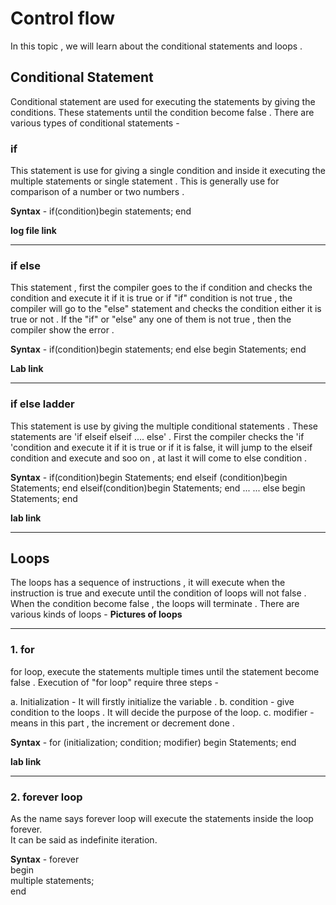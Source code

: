 # Control flow

In this topic , we will learn about the conditional statements and loops .

## Conditional Statement 
Conditional statement  are used for executing the statements by giving the conditions. These statements until the condition become false . 
There are various types of conditional statements - 
### if 
 This statement is use for giving a single condition and   inside it executing the multiple statements or single statement . This is generally use for comparison of a number or two numbers .

**Syntax** - 
              if(condition)begin
             statements;
             end 

**log file link**  


***
### if else

This statement , first the compiler goes to the if condition and checks the condition and execute it if it is true  or if "if" condition is not true , the compiler will go to the "else" statement and checks the condition either it is true or not . If the "if" or "else" any one of them is not true , then the compiler show the error .

**Syntax** - 
             if(condition)begin
              statements;
              end 
             else begin 
             Statements;
             end 

**Lab link**




***

### if else ladder 

This statement is use by giving the multiple conditional statements . These statements are 'if elseif elseif .... else' . First the compiler checks the 'if 'condition and execute it if it is true  or if it is false, it will jump to the elseif condition and execute and soo on , at last it will come to else condition . 

**Syntax** - if(condition)begin
             Statements;
              end 
             elseif (condition)begin
              Statements;
              end
              elseif(condition)begin
              Statements;
              end 
               ...
               ...
              else begin 
              Statements;
               end 

**lab link**  


***
## Loops 

The loops has a sequence of instructions , it will execute when the instruction is true and execute until the condition of loops will not false . When the condition become false , the loops will terminate . 
There are various kinds of loops  - 
**Pictures of loops**


***



### 1. for 
for loop, execute the statements multiple times until the statement become false . Execution of "for loop" require three steps -

a. Initialization - It will firstly initialize the variable .
b. condition -  give condition to the loops . It will decide the purpose of the loop.
c. modifier - means in this part , the increment or decrement done .

**Syntax** - for (initialization; condition; modifier) begin
             Statements;
            end 

**lab link**


***  
### 2. forever loop
As the name says forever loop will execute the statements inside the loop forever.  
It can be said as indefinite iteration.

**Syntax** - forever  
            begin  
            multiple statements;  
            end  
  



             

